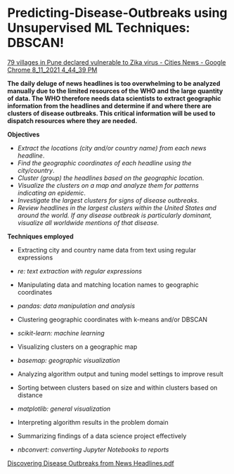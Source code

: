 
# Predicting-Disease-Outbreaks using Unsupervised ML Techniques: DBSCAN!


[79 villages in Pune declared vulnerable to Zika virus - Cities News - Google Chrome 8_11_2021 4_44_39 PM](https://user-images.githubusercontent.com/54360488/129195846-d2cffd16-2f3e-46b1-8dfd-c0db3fd1a431.png)

__The daily deluge of news headlines is too overwhelming to be analyzed manually due to the limited resources of the WHO and the large quantity of data. The WHO therefore needs data scientists to extract geographic information from the headlines and determine if and where there are clusters of disease outbreaks. This critical information will be used to dispatch resources where they are needed.__

__Objectives__

* *Extract the locations (city and/or country name) from each news headline*.
* *Find the geographic coordinates of each headline using the city/country*.
* *Cluster (group) the headlines based on the geographic location*.
* *Visualize the clusters on a map and analyze them for patterns indicating an epidemic*.
* *Investigate the largest clusters for signs of disease outbreaks*.
* *Review headlines in the largest clusters within the United States and around the world. If any disease outbreak is particularly dominant, visualize all worldwide mentions of that disease.*


**Techniques employed**


* Extracting city and country name data from text using regular expressions  
 * *re: text extraction with regular expressions* 

* Manipulating data and matching location names to geographic coordinates  
* *pandas: data manipulation and analysis*

* Clustering geographic coordinates with k-means and/or DBSCAN  
 * *scikit-learn: machine learning*

* Visualizing clusters on a geographic map  
 * *basemap: geographic visualization*

* Analyzing algorithm output and tuning model settings to improve result

* Sorting between clusters based on size and within clusters based on distance  
 * *matplotlib: general visualization*

* Interpreting algorithm results in the problem domain

* Summarizing findings of a data science project effectively  
 * *nbconvert: converting Jupyter Notebooks to reports*


[Discovering Disease Outbreaks from News Headlines.pdf](https://github.com/ItsQuantumC/Predicting-Disease-Outbreaks/files/6973836/Discovering.Disease.Outbreaks.from.News.Headlines.pdf)
